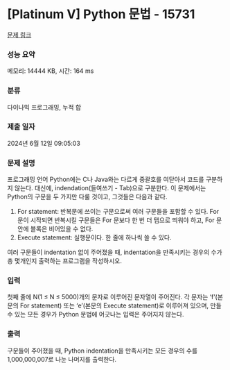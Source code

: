 # [Platinum V] Python 문법 - 15731 

[문제 링크](https://www.acmicpc.net/problem/15731) 

### 성능 요약

메모리: 14444 KB, 시간: 164 ms

### 분류

다이나믹 프로그래밍, 누적 합

### 제출 일자

2024년 6월 12일 09:05:03

### 문제 설명

<p>프로그래밍 언어 Python에는 C나 Java와는 다르게 중괄호를 여닫아서 코드를 구분하지 않는다. 대신에, indendation(들여쓰기 - Tab)으로 구분한다. 이 문제에서는 Python의 구문을 두 가지만 다룰 것이고, 그것들은 다음과 같다.</p>

<ol>
	<li>For statement: 반복문에 쓰이는 구문으로써 여러 구문들을 포함할 수 있다. For 문이 시작되면 반복시킬 구문들은 For 문보다 한 번 더 탭으로 띄워야 하고, For 문 안에 블록은 비어있을 수 없다.</li>
	<li>Execute statement: 실행문이다. 한 줄에 하나씩 쓸 수 있다.</li>
</ol>

<p>여러 구문들이 indentation 없이 주어졌을 때, indentation을 만족시키는 경우의 수가 총 몇개인지 출력하는 프로그램을 작성하시오.</p>

### 입력 

 <p>첫째 줄에 N(1 ≤ N ≤ 5000)개의 문자로 이루어진 문자열이 주어진다. 각 문자는 ‘f’(본문의 For statement) 또는 ‘e’(본문의 Execute statement)로 이루어져 있으며, 만들 수 있는 모든 경우가 Python 문법에 어긋나는 입력은 주어지지 않는다.</p>

### 출력 

 <p>구문들이 주어졌을 때, Python indentation을 만족시키는 모든 경우의 수를 1,000,000,007로 나눈 나머지를 출력한다.</p>

